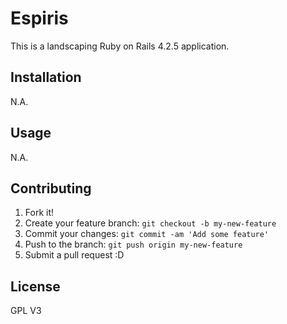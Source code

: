# Espiris
This is a landscaping Ruby on Rails 4.2.5 application.
## Installation
N.A.
## Usage
N.A.
## Contributing
1. Fork it!
2. Create your feature branch: `git checkout -b my-new-feature`
3. Commit your changes: `git commit -am 'Add some feature'`
4. Push to the branch: `git push origin my-new-feature`
5. Submit a pull request :D
## License
GPL V3
